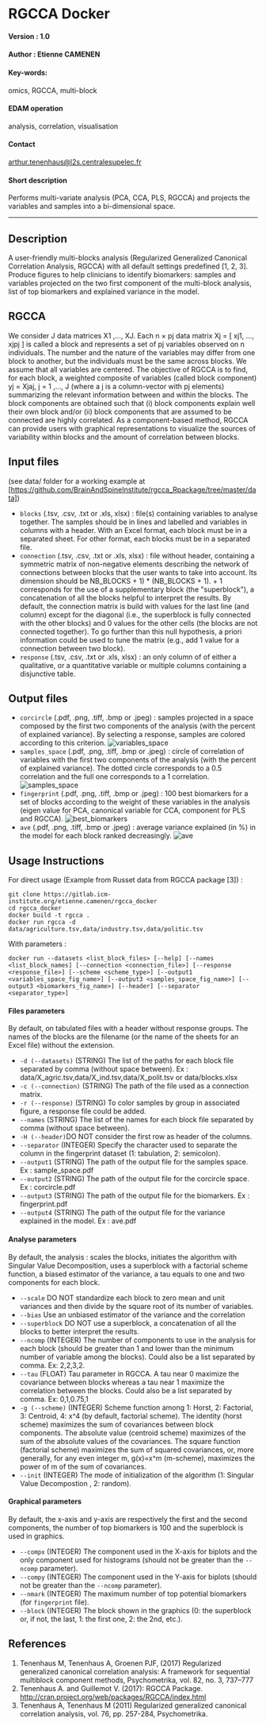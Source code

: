 # RGCCA Docker 

#### Version : 1.0

#### Author : Etienne CAMENEN

#### Key-words: 
omics, RGCCA, multi-block

#### EDAM operation
analysis, correlation, visualisation

#### Contact
arthur.tenenhaus@l2s.centralesupelec.fr

#### Short description
Performs multi-variate analysis (PCA, CCA, PLS, RGCCA) and projects the variables and samples into a bi-dimensional space.

---

## Description
A user-friendly multi-blocks analysis (Regularized Generalized Canonical Correlation Analysis, RGCCA) 
with all default settings predefined [1, 2, 3]. Produce figures to help clinicians to identify biomarkers: 
samples and variables projected on the two first component of the multi-block analysis, list of top biomarkers
 and explained variance in the model.
 
## RGCCA 
We consider J data matrices X1 ,..., XJ.  Each n × pj data matrix Xj = [ xj1, ..., xjpj ] is called a block and represents a set
of pj variables observed on n individuals. The number and the nature of the variables may differ from one block to another,
but the individuals must be the same across blocks. We assume that all variables are centered. The objective of RGCCA is to find,
for each block, a weighted composite of variables (called block component) yj = Xjaj, j = 1 ,..., J (where a j is a column-vector with pj
elements) summarizing the relevant information between and within the blocks. The block components are obtained such that (i) block
components explain well their own block and/or (ii) block components that are assumed to be connected are highly correlated.
As a component-based method, RGCCA can provide users with graphical representations to visualize the sources
of variability within blocks and the amount of correlation between blocks.

## Input files 
(see data/ folder for a working example at [https://github.com/BrainAndSpineInstitute/rgcca_Rpackage/tree/master/data])
- ```blocks``` (.tsv, .csv, .txt or .xls, xlsx) : file(s) containing variables to analyse together.
The samples should be in lines and labelled and variables in columns with a header. With an Excel format, each block must be
in a separated sheet. For other format, each blocks must be in a separated file.
- ```connection``` (.tsv, .csv, .txt or .xls, xlsx) : file without header, containing a symmetric matrix
of non-negative elements describing the network of connections between blocks that the user wants to take into account.
Its dimension should be NB_BLOCKS + 1) * (NB_BLOCKS + 1). + 1 corresponds for the use of a supplementary block 
(the "superblock"), a concatenation of all the blocks helpful to interpret the results. By default, the connection
matrix is build with values for the last line (and column) except for the diagonal (i.e., the superblock is fully
connected with the other blocks) and 0 values for the other cells (the blocks are not connected together). 
To go further than this null hypothesis, a priori information could be used to tune the matrix (e.g., add 1 value 
for a connection between two block).
- ```response``` (.tsv, .csv, .txt or .xls, xlsx) : an only column of of either a qualitative, or a quantitative variable or multiple columns containing a disjunctive table.

## Output files 
- ```corcircle``` (.pdf, .png, .tiff, .bmp or .jpeg) : samples projected in a space composed by the first two components of the analysis (with the percent of explained variance). By selecting a response, samples are colored according to this criterion.
![variables_space](https://raw.githubusercontent.com/BrainAndSpineInstitute/rgcca_Rpackage/master/img/variables_space.png)
- ```samples_space``` (.pdf, .png, .tiff, .bmp or .jpeg) : circle of correlation of variables with the first two components of the analysis (with the percent of  explained variance). The dotted circle corresponds to a 0.5 correlation and the full one corresponds to a 1 correlation.
![samples_space](https://raw.githubusercontent.com/BrainAndSpineInstitute/rgcca_Rpackage/master/img/samples_space.png)
- ```fingerprint``` (.pdf, .png, .tiff, .bmp or .jpeg) : 100 best biomarkers for a set of blocks according to the weight of these variables in the analysis (eigen value for PCA, canonical variable for CCA, component for PLS and RGCCA).
![best_biomarkers](https://raw.githubusercontent.com/BrainAndSpineInstitute/rgcca_Rpackage/master/img/best_biomarkers.png)
- ```ave``` (.pdf, .png, .tiff, .bmp or .jpeg) : average variance explained (in %) in the model for each block ranked decreasingly.
![ave](https://raw.githubusercontent.com/BrainAndSpineInstitute/rgcca_Rpackage/master/inst/shiny/img/ave.png)

## Usage Instructions
For direct usage (Example from Russet data from RGCCA package [3]) :

```
git clone https://gitlab.icm-institute.org/etienne.camenen/rgcca_docker
cd rgcca_docker
docker build -t rgcca .
docker run rgcca -d data/agriculture.tsv,data/industry.tsv,data/politic.tsv
```

With parameters :

```
docker run --datasets <list_block_files> [--help] [--names <list_block_names] [--connection <connection_file>] [--response <response_file>] [--scheme <scheme_type>] [--output1 <variables_space_fig_name>] [--output3 <samples_space_fig_name>] [--output3 <biomarkers_fig_name>] [--header] [--separator <separator_type>]
```

#### Files parameters
By default, on tabulated files with a header without response groups. The names of the blocks are the filename 
(or the name of the sheets for an Excel file) without the extension.

- ```-d (--datasets)``` (STRING) The list of the paths for each block file separated by comma (without space between).
 Ex : data/X_agric.tsv,data/X_ind.tsv,data/X_polit.tsv or data/blocks.xlsx
- ```-c (--connection)``` (STRING) The path of the file used as a connection matrix. 
- ```-r (--response)``` (STRING) To color samples by group in associated figure, a response file could be added.
- ```--names``` (STRING) The list of the names for each block file separated by comma (without space between).
- ```-H (--header)```DO NOT consider the first row as header of the columns.
- ```--separator``` (INTEGER) Specify the character used to separate the column in the fingerprint dataset
 (1: tabulation, 2: semicolon).
- ```--output1``` (STRING) The path of the output file for the samples space. Ex : sample_space.pdf
- ```--output2``` (STRING) The path of the output file for the corcircle space. Ex : corcircle.pdf
- ```--output3``` (STRING) The path of the output file for the biomarkers. Ex : fingerprint.pdf
- ```--output4``` (STRING) The path of the output file for the variance explained in the model. Ex : ave.pdf

#### Analyse parameters
By default, the analysis : scales the blocks, initiates the algorithm with Singular Value Decomposition, 
uses a superblock with a factorial scheme function, a biased estimator of the variance, a tau equals to one and
two components for each block.

- ```--scale``` DO NOT standardize each block to zero mean and unit variances and then divide by the square root of its number of variables.
- ```--bias``` Use an  unbiased estimator of the variance and the correlation
- ```--superblock``` DO NOT use a superblock, a concatenation of all the blocks to better interpret the results.
- ```--ncomp``` (INTEGER) The number of components to use in the analysis for each block (should be greater than 1 and 
lower than the minimum number of variable among the blocks). Could also be a list separated by comma. Ex: 2,2,3,2.
- ```--tau``` (FLOAT) Tau parameter in RGCCA. A tau near 0 maximize the covariance between blocks whereas a tau near 1 maximize
 the correlation between the blocks. Could also be a list separated by comma. Ex: 0,1,0.75,1
- ```-g (--scheme)``` (INTEGER) Scheme function among 1: Horst, 2: Factorial, 3: Centroid, 4: x^4 (by default, factorial scheme).
The identity (horst scheme) maximizes the sum of covariances between block components. The absolute value (centroid scheme)
maximizes of the sum of the absolute values of the covariances. The square function (factorial scheme) maximizes the sum
of squared covariances, or, more generally, for any even integer m, g(x)=x^m (m-scheme), maximizes the power of m of the
sum of covariances.
- ```--init``` (INTEGER) The mode of initialization of the algorithm (1: Singular Value Decompostion , 2: random).

#### Graphical parameters
By default, the x-axis and y-axis are respectively the first and the second components, the number of top biomarkers is 100 and the superblock is used in graphics.

- ```--compx``` (INTEGER) The component used in the X-axis for biplots and the only component used for histograms (should not be greater than the ```--ncomp``` parameter). 
- ```--compy``` (INTEGER) The component used in the Y-axis for biplots (should not be greater than the ```--ncomp``` parameter).
- ```--nmark``` (INTEGER) The maximum number of top potential biomarkers (for ```fingerprint``` file).
- ```--block``` (INTEGER) The block shown in the graphics (0: the superblock or, if not, the last, 1: the first one, 2: the 2nd, etc.).

## References
1. Tenenhaus M, Tenenhaus A, Groenen PJF, (2017) Regularized generalized canonical correlation analysis: A framework for sequential multiblock component methods, Psychometrika, vol. 82, no. 3, 737–777
2. Tenenhaus  A. and Guillemot V. (2017): RGCCA Package. http://cran.project.org/web/packages/RGCCA/index.html
3. Tenenhaus A, Tenenhaus M (2011) Regularized generalized canonical correlation analysis, vol. 76, pp. 257-284, Psychometrika.